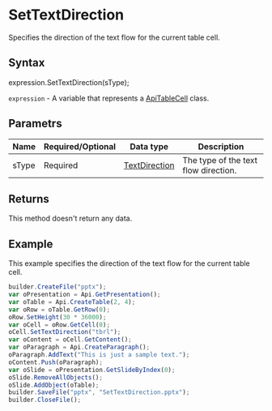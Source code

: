 # SetTextDirection

Specifies the direction of the text flow for the current table cell.

## Syntax

expression.SetTextDirection(sType);

`expression` - A variable that represents a [ApiTableCell](../ApiTableCell.md) class.

## Parametrs

| **Name** | **Required/Optional** | **Data type** | **Description** |
| ------------- | ------------- | ------------- | ------------- |
| sType | Required | [TextDirection](../../../Enumerations/TextDirection.md) | The type of the text flow direction. |

## Returns

This method doesn't return any data.

## Example

This example specifies the direction of the text flow for the current table cell.

```javascript
builder.CreateFile("pptx");
var oPresentation = Api.GetPresentation();
var oTable = Api.CreateTable(2, 4);
var oRow = oTable.GetRow(0);
oRow.SetHeight(30 * 36000);
var oCell = oRow.GetCell(0);
oCell.SetTextDirection("tbrl");
var oContent = oCell.GetContent();
var oParagraph = Api.CreateParagraph();
oParagraph.AddText("This is just a sample text.");
oContent.Push(oParagraph);
var oSlide = oPresentation.GetSlideByIndex(0);
oSlide.RemoveAllObjects();
oSlide.AddObject(oTable);
builder.SaveFile("pptx", "SetTextDirection.pptx");
builder.CloseFile();
```